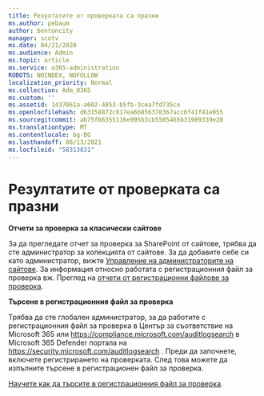 ```yaml
---
title: Резултатите от проверката са празни
ms.author: pebaum
author: bentoncity
manager: scotv
ms.date: 04/21/2020
ms.audience: Admin
ms.topic: article
ms.service: o365-administration
ROBOTS: NOINDEX, NOFOLLOW
localization_priority: Normal
ms.collection: Adm_O365
ms.custom: ''
ms.assetid: 1437061a-a602-4853-b5fb-3cea7fd735ce
ms.openlocfilehash: d63158872c817ea6b856378367acc6f41f41e055
ms.sourcegitcommit: ab75f66355116e995b3cb5505465b31989339e28
ms.translationtype: MT
ms.contentlocale: bg-BG
ms.lasthandoff: 08/13/2021
ms.locfileid: "58313831"
---
```

# <a name="auditing-results-are-blank"></a>Резултатите от проверката са празни

**Отчети за проверка за класически сайтове**
  
За да прегледате отчет за проверка за SharePoint от сайтове, трябва да сте администратор за колекцията от сайтове. За да добавите себе си като администратор, вижте [Управление на администраторите на сайтове](https://docs.microsoft.com/sharepoint/manage-site-collection-administrators). За информация относно работата с регистрационния файл за проверка вж. Преглед на [отчети от регистрационни файлове за проверка](https://support.microsoft.com/office/view-audit-log-reports-b37c5869-1b47-4a82-a30d-ea20070fe527).
  
**Търсене в регистрационния файл за проверка**
  
Трябва да сте глобален администратор, за да работите с регистрационния файл за проверка в Център за съответствие на Microsoft 365 или <https://compliance.microsoft.com/auditlogsearch> в Microsoft 365 Defender портала на <https://security.microsoft.com/auditlogsearch> . Преди да започнете, включете регистрирането на проверката. След това можете да изпълните търсене в регистрационен файл за проверка.
  
[Научете как да търсите в регистрационния файл за проверка](https://docs.microsoft.com/microsoft-365/compliance/search-the-audit-log-in-security-and-compliance#search-the-audit-log).
